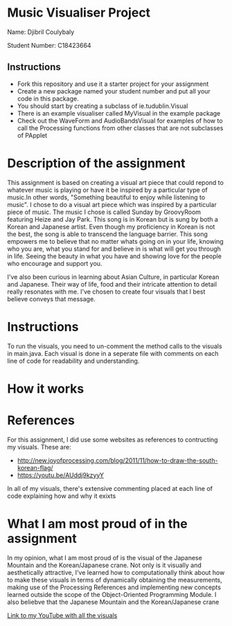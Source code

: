 # Music Visualiser Project

Name: Djibril Coulybaly

Student Number: C18423664

## Instructions
- Fork this repository and use it a starter project for your assignment
- Create a new package named your student number and put all your code in this package.
- You should start by creating a subclass of ie.tudublin.Visual
- There is an example visualiser called MyVisual in the example package
- Check out the WaveForm and AudioBandsVisual for examples of how to call the Processing functions from other classes that are not subclasses of PApplet

# Description of the assignment
This assignment is based on creating a visual art piece that could repond to whatever music is playing or have it be inspired by a particular type of music.In other words, "Something beautiful to enjoy while listening to music". I chose to do a visual art piece which was inspired by a particular piece of music. The music I chose is called Sunday by GroovyRoom featuring Heize and Jay Park. This song is in Korean but is sung by both a Korean and Japanese artist. Even though my proficiency in Korean is not the best, the song is able to transcend the language barrier. This song empowers me to believe that no matter whats going on in your life, knowing who you are, what you stand for and believe in is what will get you through in life. Seeing the beauty in what you have and showing love for the people who encourage and support you. 

I've also been curious in learning about Asian Culture, in particular Korean and Japanese. Their way of life, food and their intricate attention to detail really resonates with me. I've chosen to create four visuals that I best believe conveys that message. 

# Instructions
To run the visuals, you need to un-comment the method calls to the visuals in main.java. Each visual is done in a seperate file with comments on each line of code for readability and understanding.
# How it works
# References
For this assignment, I did use some websites as references to contructing my visuals. These are:
- http://new.joyofprocessing.com/blog/2011/11/how-to-draw-the-south-korean-flag/
- https://youtu.be/AUddj9kzyyY

In all of my visuals, there's extensive commenting placed at each line of code explaining how and why it exixts 


# What I am most proud of in the assignment
In my opinion, what I am most proud of is the visual of the Japanese Mountain and the Korean/Japanese crane. Not only is it visually and aesthetically attractive, I've learned how to computationally think about how to make these visuals in terms of dynamically obtaining the measurements, making use of the Processing References and implementing new concepts learned outside the scope of the Object-Oriented Programming Module. I also beliebve that the Japanese Mountain and the Korean/Japanese crane


[Link to my YouTube with all the visuals](https://www.youtube.com/watch?v=J2kHSSFA4NU)
